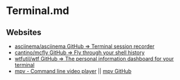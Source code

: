 # Terminal.md

## Websites

* [asciinema/asciinema GitHub => Terminal session recorder](https://github.com/asciinema/asciinema)
* [cantino/mcfly GitHub => Fly through your shell history](https://github.com/cantino/mcfly)
* [wtfutil/wtf GitHub => The personal information dashboard for your terminal](https://github.com/wtfutil/wtf)
* [mpv - Command line video player](https://mpv.io/) || [mpv GitHub](https://github.com/mpv-player/mpv)
